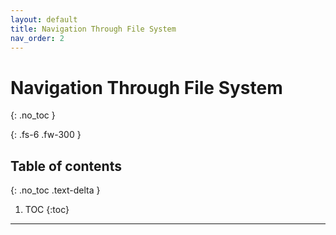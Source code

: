 ```yaml
---
layout: default
title: Navigation Through File System
nav_order: 2
---
```


# **Navigation Through File System**
{: .no_toc }

{: .fs-6 .fw-300 }

## Table of contents
{: .no_toc .text-delta }

1. TOC
{:toc}

---


